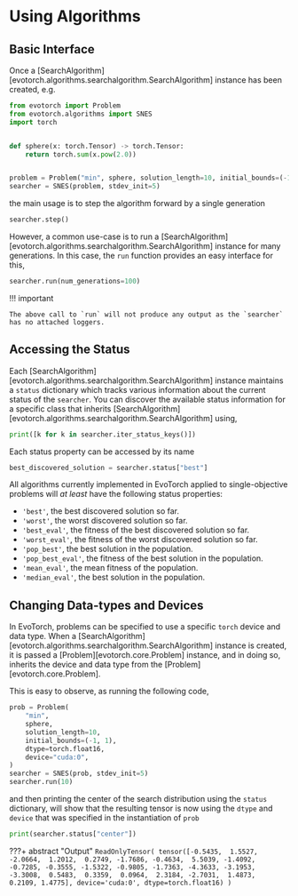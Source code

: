 # Using Algorithms

## Basic Interface

Once a [SearchAlgorithm][evotorch.algorithms.searchalgorithm.SearchAlgorithm] instance has been created, e.g.

```python
from evotorch import Problem
from evotorch.algorithms import SNES
import torch


def sphere(x: torch.Tensor) -> torch.Tensor:
    return torch.sum(x.pow(2.0))


problem = Problem("min", sphere, solution_length=10, initial_bounds=(-1, 1))
searcher = SNES(problem, stdev_init=5)
```

the main usage is to step the algorithm forward by a single generation

```python
searcher.step()
```

However, a common use-case is to run a [SearchAlgorithm][evotorch.algorithms.searchalgorithm.SearchAlgorithm] instance for many generations. In this case, the `run` function provides an easy interface for this,

```python
searcher.run(num_generations=100)
```

!!! important

    The above call to `run` will not produce any output as the `searcher` has no attached loggers.

## Accessing the Status

Each [SearchAlgorithm][evotorch.algorithms.searchalgorithm.SearchAlgorithm] instance maintains a `status` dictionary which tracks various information about the current status of the `searcher`. You can discover the available status information for a specific class that inherits [SearchAlgorithm][evotorch.algorithms.searchalgorithm.SearchAlgorithm] using,

```python
print([k for k in searcher.iter_status_keys()])
```

Each status property can be accessed by its name

```python
best_discovered_solution = searcher.status["best"]
```

All algorithms currently implemented in EvoTorch applied to single-objective problems will *at least* have the following status properties:

- `'best'`, the best discovered solution so far.
- `'worst'`, the worst discovered solution so far.
- `'best_eval'`, the fitness of the best discovered solution so far.
- `'worst_eval'`, the fitness of the worst discovered solution so far.
- `'pop_best'`, the best solution in the population.
- `'pop_best_eval'`, the fitness of the best solution in the population.
- `'mean_eval'`, the mean fitness of the population.
- `'median_eval'`, the best solution in the population.

## Changing Data-types and Devices

In EvoTorch, problems can be specified to use a specific `torch` device and data type. When a [SearchAlgorithm][evotorch.algorithms.searchalgorithm.SearchAlgorithm] instance is created, it is passed a [Problem][evotorch.core.Problem] instance, and in doing so, inherits the device and data type from the [Problem][evotorch.core.Problem].

This is easy to observe, as running the following code,

```python
prob = Problem(
    "min",
    sphere,
    solution_length=10,
    initial_bounds=(-1, 1),
    dtype=torch.float16,
    device="cuda:0",
)
searcher = SNES(prob, stdev_init=5)
searcher.run(10)
```

and then printing the center of the search distribution using the `status` dictionary, will show that the resulting tensor is now using the `dtype` and `device` that was specified in the instantiation of `prob`

```python
print(searcher.status["center"])
```

???+ abstract "Output"
    ```
    ReadOnlyTensor(
        tensor([-0.5435,  1.5527, -2.0664,  1.2012,  0.2749, -1.7686, -0.4634,  5.5039,
                -1.4092, -0.7285, -0.3555, -1.5322, -0.9805, -1.7363, -4.3633, -3.1953,
                -3.3008,  0.5483,  0.3359,  0.0964,  2.3184, -2.7031,  1.4873,  0.2109,
                1.4775], device='cuda:0', dtype=torch.float16)
    )
    ```

